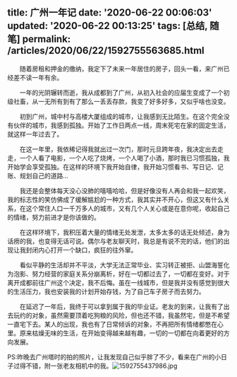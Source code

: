 title: 广州一年记
date: '2020-06-22 00:06:03'
updated: '2020-06-22 00:13:25'
tags: [总结, 随笔]
permalink: /articles/2020/06/22/1592755563685.html
---
  随着房租和押金的缴纳，我定下了未来一年居住的房子，回头一看，来广州已经差不读一年有余。

  一年的光阴辗转而逝，我从成都到了广州，从初入社会的应届生变成了一个初级社畜，从一无所有到有了那么一丢丢存款，我变了好多好多，又似乎啥也没变。

  初到广州，城中村与高楼大厦组成的城市，让我感到无比陌生。在这个完全没有伙伴的城市，我感到孤独。开始了工作日两点一线，周末死宅在家的固定生活，就这样一年过去了。

  在这一年里，我依稀记得我就出过一次门，那时元旦跨年夜，我决定出去走走，一个人看了电影，一个人吃了烧烤，一个人喝了小酒，那时我已习惯孤独，我开始学会享受孤独。在这样的环境下我开始自律，我开始习惯看书、写日记、记账、规划自己的道路...

  我还是会整体每天没心没肺的嘻嘻哈哈，但是好像没有人再会和我一起欢笑，我的标志性的笑仿佛成了缓解尴尬的一种方式，我其实并不开心，但这又有什么关系，在这个常住人口一千万多人的城市，又有几个人关心或是在意你呢，收起自己的情绪，努力前进才是你该做的。

  在这样环境下，我积压着大量的情绪无处发泄，太多太多的话无处倾述，身为话痨的我，也变得无话可说。偶尔与老友聊天时，我总是有说不完的话，他们的出现让我封闭内心打开一个缺口，疯狂的往外窜。

  看似平静的生活却并不平淡，大学无法正常毕业、实习转正被拒、山盟海誓化为泡影、努力经营的家庭关系分崩离析，好在一切都过去了，一切都在变好。对于离开成都前往广州这个决定，我不后悔。虽在一线城市，但是我并没有感觉到很大的生活压力，我也安装我的计划开始存钱，为了自己车子房子而去努力。

  在延迟了一年后，我终于可以拿到属于我的毕业证。老友的到来，让我有了出去玩约的对象，虽然需要顶着吃狗粮的风险，但也还不错，我虽然宅，但是不希望一直宅下去。某人的出现，我也有了日常倾诉的对象，不再把所有情绪都憋在心里。原来枯燥无味的生活，在开始变得越来越有趣，一切的一切都在向着更好的方向发展。

PS:昨晚去广州塔时的拍的照片，让我发现自己似乎胖了不少，看来在广州的小日子过得不错，附一张老友相机中的我。![1592755437986.jpg](https://cdn.jsdelivr.net/gh/inkdp/CDN@main/img/1592755437986-47c3807c.jpg)
